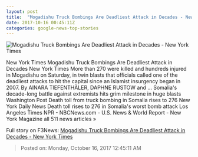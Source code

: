 ```yaml
---
layout: post
title:  "Mogadishu Truck Bombings Are Deadliest Attack in Decades - New York Times"
date: 2017-10-16 00:45:11Z
categories: google-news-top-stories
---
```


![Mogadishu Truck Bombings Are Deadliest Attack in Decades - New York Times](https://static01.nyt.com/images/2017/10/16/world/16somalia-1/16somalia-1-facebookJumbo.jpg)

New York Times Mogadishu Truck Bombings Are Deadliest Attack in Decades New York Times More than 270 were killed and hundreds injured in Mogadishu on Saturday, in twin blasts that officials called one of the deadliest attacks to hit the capital since an Islamist insurgency began in 2007. By AINARA TIEFENTHÄLER, DAPHNE RUSTOW and ... Somalia's decade-long battle against extremists hits grim milestone in huge blasts Washington Post Death toll from truck bombing in Somalia rises to 276 New York Daily News Death toll rises to 276 in Somalia's worst bomb attack Los Angeles Times NPR - NBCNews.com - U.S. News & World Report - New York Magazine all 511 news articles »


Full story on F3News: [Mogadishu Truck Bombings Are Deadliest Attack in Decades - New York Times](http://www.f3nws.com/n/TnMRrH)

> Posted on: Monday, October 16, 2017 12:45:11 AM
